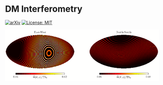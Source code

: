 # DM Interferometry

[![arXiv](https://img.shields.io/badge/arXiv-20009.00011%20-green.svg)](https://arxiv.org/abs/2009.XXXXX)
[![License: MIT](https://img.shields.io/badge/License-MIT-yellow.svg)](https://opensource.org/licenses/MIT)

![Example](https://github.com/joshwfoster/DM_Interferometry/blob/master/Localization_Animation.gif "Daily Axion Localization")
